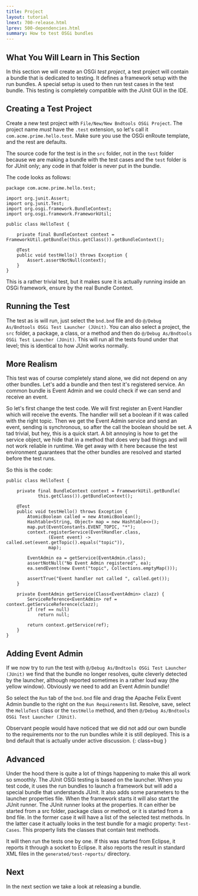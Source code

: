 ```yaml
---
title: Project
layout: tutorial
lnext: 700-release.html
lprev: 500-dependencies.html
summary: How to test OSGi bundles
---
```


## What You Will Learn in This Section

In this section we will create an OSGi _test project_, a test project will contain a bundle that is dedicated to testing. It defines a framework setup with the run bundles. A special setup is used to then run test cases in the test bundle. This testing is completely compatible with the JUnit GUI in the IDE.

## Creating a Test Project

Create a new test project with `File/New/New Bndtools OSGi Project`. The project name *must* have the `.test` extension, so let's call it `com.acme.prime.hello.test`. Make sure you use the OSGi enRoute template, and the rest are defaults.

The source code for the test is in the `src` folder, not in the `test` folder because we are making a bundle with the test cases and the `test` folder is for JUnit only; any code in that folder is never put in the bundle.

The code looks as follows:

	package com.acme.prime.hello.test;
	
	import org.junit.Assert;
	import org.junit.Test;
	import org.osgi.framework.BundleContext;
	import org.osgi.framework.FrameworkUtil;
	
	public class HelloTest {
	
	    private final BundleContext context = FrameworkUtil.getBundle(this.getClass()).getBundleContext();
	    
	    @Test
	    public void testHello() throws Exception {
	    	Assert.assertNotNull(context);
	    }
	}

This is a rather trivial test, but it makes sure it is actually running inside an OSGi framework, ensure by the real Bundle Context.

## Running the Test

The test as is will run, just select the `bnd.bnd` file and do `@/Debug As/Bndtools OSGi Test Launcher (JUnit)`. You can also select a project, the `src` folder, a package, a class, or a method and then do `@/Debug As/Bndtools OSGi Test Launcher (JUnit)`. This will run all the tests found under that level; this is identical to how JUnit works normally.

## More Realism

This test was of course completely stand alone, we did not depend on any other bundles. Let's add a bundle and then test it's registered service. An common bundle is Event Admin and we could check if we can send and receive an event.

So let's first change the test code. We will first register an Event Handler which will receive the events. The handler will set a boolean if it was called with the right topic. Then we get the Event Admin service and send an event, sending is synchronous, so after the call the boolean should be set. A tad trivial, but hey, this is a quick start. A bit annoying is how to get the service object, we hide that in a method that does very bad things and will not work reliable in runtime. We get away with it here because the test environment guarantees that the other bundles are resolved and started before the test runs.

So this is the code:

	public class HelloTest {
	
		private final BundleContext context = FrameworkUtil.getBundle(
				this.getClass()).getBundleContext();
	
		@Test
		public void testHello() throws Exception {
			AtomicBoolean called = new AtomicBoolean();
			Hashtable<String, Object> map = new Hashtable<>();
			map.put(EventConstants.EVENT_TOPIC, "*");
			context.registerService(EventHandler.class,
					(Event event) -> called.set(event.getTopic().equals("topic")),
					map);
	
			EventAdmin ea = getService(EventAdmin.class);
			assertNotNull("No Event Admin registered", ea);
			ea.sendEvent(new Event("topic", Collections.emptyMap()));
	
			assertTrue("Event handler not called ", called.get());
		}
	
		private EventAdmin getService(Class<EventAdmin> clazz) {
			ServiceReference<EventAdmin> ref = context.getServiceReference(clazz);
			if (ref == null)
				return null;
	
			return context.getService(ref);
		}
	}

## Adding Event Admin

If we now try to run the test with `@/Debug As/Bndtools OSGi Test Launcher (JUnit)` we find that the bundle no longer resolves, quite cleverly detected by the launcher, although reported sometimes in a rather loud way (the yellow window). Obviously we need to add an Event Admin bundle! 

So select the `Run` tab of the `bnd.bnd` file and drag the Apache Felix Event Admin bundle to the right on the `Run Requirements` list. Resolve, save, select the `HelloTest` class or the `testHello` method, and then `@/Debug As/Bndtools OSGi Test Launcher (JUnit)`.

Observant people would have noticed that we did not add our own bundle to the requirements nor to the run bundles while it is still deployed. This is a bnd default that is actually under active discussion.
{: class=bug }

## Advanced

Under the hood there is quite a lot of things happening to make this all work so smoothly. The JUnit OSGi testing is based on the launcher. When you test code, it uses the run bundles to launch a framework but will add a special bundle that understands JUnit. It also adds some parameters to the launcher properties file. When the framework starts it will also start the JUnit runner. The JUnit runner looks at the properties. It can either be started from a src folder, package class or method, or it is started from a bnd file. In the former case it will have a list of the selected test methods. In the latter case it actually looks in the test bundle for a magic property: `Test-Cases`. This property lists the classes that contain test methods. 

It will then run the tests one by one. If this was started from Eclipse, it reports it through a socket to Eclipse. It also reports the result in standard XML files in the `generated/test-reports/` directory. 

## Next

In the next section we take a look at releasing a bundle.

 